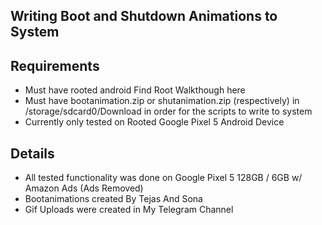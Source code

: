 ## Writing Boot and Shutdown Animations to System




## Requirements
* Must have rooted android Find Root Walkthough here
* Must have bootanimation.zip or shutanimation.zip (respectively) in /storage/sdcard0/Download in order for the scripts to write to system
* Currently only tested on Rooted Google Pixel 5 Android Device 


## Details
* All tested functionality was done on Google Pixel 5 128GB / 6GB w/ Amazon Ads (Ads Removed)
* Bootanimations created By Tejas And Sona
* Gif Uploads were created in My Telegram Channel
